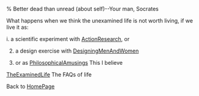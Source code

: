 % Better dead than unread (about self)--Your man, Socrates

What happens when we think the unexamined life is not worth living, if we live it as:

i. a scientific experiment with
[ActionResearch](ActionResearch.html), or

2. a design exercise with
[DesigningMenAndWomen](DesigningMenAndWomen.html)

3. or as [PhilosophicalAmusings](PhilosophicalAmusings.html) This I believe

[TheExaminedLife](TheExaminedLife.html) The FAQs of life

Back to [HomePage](HomePage.html)
